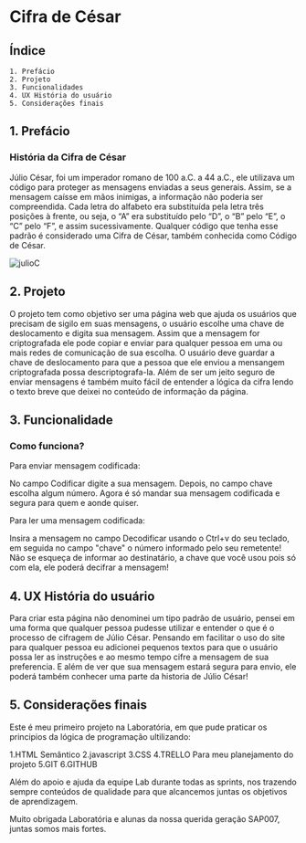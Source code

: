 # Cifra de César


## Índice

    1. Prefácio
    2. Projeto
    3. Funcionalidades
    4. UX História do usuário
    5. Considerações finais

## 1. Prefácio

### História da Cifra de César

Júlio César, foi um imperador romano de 100 a.C. a 44 a.C., ele utilizava um código para proteger as mensagens enviadas a seus generais.
Assim, se a mensagem caísse em mãos inimigas, a informação não poderia ser compreendida.
Cada letra do alfabeto era substituída pela letra três posições à frente, ou seja, o “A” era substituído pelo “D”, o “B” pelo “E”, o “C” pelo “F”, e assim sucessivamente.
Qualquer código que tenha esse padrão é considerado uma Cifra de César, também conhecida como Código de César.


![julioC](https://user-images.githubusercontent.com/97745793/155097352-1e2df252-3dfe-4eef-a329-2296f04be1b5.jpg)

## 2. Projeto

O projeto tem como objetivo ser uma página web que ajuda os usuários que precisam de sigilo em suas mensagens, o usuário escolhe uma chave de deslocamento e digita sua mensagem.
Assim que a mensagem for criptografada ele pode copiar e enviar para qualquer pessoa em uma ou mais redes de comunicação de sua escolha.
O usuário deve guardar a chave de deslocamento para que a pessoa que ele enviou a mensangem criptografada possa descriptografa-la.
Além de ser um jeito seguro de enviar mensagens é também muito fácil de entender a lógica da cifra lendo o texto breve que deixei no conteúdo de informação da página.

## 3. Funcionalidade

### Como funciona?

Para enviar mensagem codificada:

No campo Codificar digite a sua mensagem. Depois, no campo chave escolha algum número.
Agora é só mandar sua mensagem codificada e segura para quem e aonde quiser.

Para ler uma mensagem codificada:

Insira a mensagem no campo Decodificar usando o Ctrl+v do seu teclado,
em seguida no campo "chave" o número informado pelo seu remetente!
Não se esqueça de informar ao destinatário, a chave que você usou pois só com ela, ele poderá decifrar a mensagem!

## 4.  UX História do usuário

Para criar esta página não denominei um tipo padrão de usuário, pensei em uma forma que qualquer pessoa
pudesse utilizar e entender o que é o processo de cifragem de Júlio César.
Pensando em facilitar o uso do site para qualquer pessoa eu adicionei pequenos textos para que o usuário
possa ler as instruções e ao mesmo tempo cifre a mensagem de sua preferencia.
E além de ver que sua mensagem estará segura para envio, ele poderá também conhecer uma parte da historia
de Júlio César!

## 5.  Considerações finais

Este é meu primeiro projeto na Laboratória, em que pude praticar os principios da lógica de programação ultilizando:

1.HTML Semântico
2.javascript
3.CSS
4.TRELLO Para meu planejamento do projeto
5.GIT
6.GITHUB

Além do apoio e ajuda da equipe Lab durante todas as sprints, nos trazendo sempre conteúdos de qualidade para que alcancemos juntas os objetivos de aprendizagem.

Muito obrigada Laboratória e alunas da nossa querida geração SAP007, juntas somos mais fortes.
